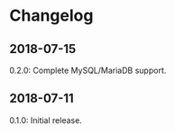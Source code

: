 # Changelog
## 2018-07-15
0.2.0: Complete MySQL/MariaDB support.

## 2018-07-11
0.1.0: Initial release.
